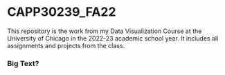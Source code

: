 
# CAPP30239_FA22

This repository is the work from my Data Visualization Course at the University of Chicago in the 2022-23 academic school year. It includes all assignments and projects from the class.

### Big Text?
